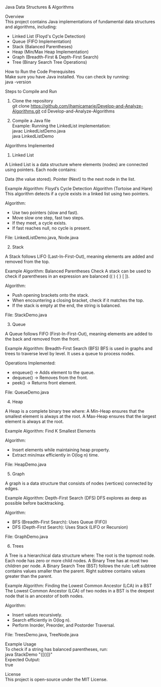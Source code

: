 Java Data Structures & Algorithms  

Overview  
This project contains Java implementations of fundamental data structures and algorithms, including:  
- Linked List (Floyd's Cycle Detection)  
- Queue (FIFO Implementation)  
- Stack (Balanced Parentheses)  
- Heap (Min/Max Heap Implementation)  
- Graph (Breadth-First & Depth-First Search)  
- Tree (Binary Search Tree Operations)  



How to Run the Code
Prerequisites  
Make sure you have Java installed. You can check by running:  
java -version  

Steps to Compile and Run  
1. Clone the repository  
git clone https://github.com/jhamicamarie/Develop-and-Analyze-Algorithms.git
cd Develop-and-Analyze-Algorithms  

2. Compile a Java file  
Example: Running the LinkedList implementation:  
javac LinkedListDemo.java  
java LinkedListDemo  



Algorithms Implemented  

1. Linked List

A Linked List is a data structure where elements (nodes) are connected using pointers. Each node contains:

Data (the value stored).
Pointer (Next) to the next node in the list.

Example Algorithm: Floyd’s Cycle Detection Algorithm (Tortoise and Hare)
This algorithm detects if a cycle exists in a linked list using two pointers.
 
Algorithm:  
- Use two pointers (slow and fast).  
- Move slow one step, fast two steps.  
- If they meet, a cycle exists.  
- If fast reaches null, no cycle is present.  

File: LinkedListDemo.java, Node.java

2. Stack

A Stack follows LIFO (Last-In-First-Out), meaning elements are added and removed from the top.

Example Algorithm: Balanced Parentheses Check
A stack can be used to check if parentheses in an expression are balanced (( ) { } [ ]).

Algorithm:  
- Push opening brackets onto the stack.  
- When encountering a closing bracket, check if it matches the top.  
- If the stack is empty at the end, the string is balanced.  

File: StackDemo.java  

3. Queue

A Queue follows FIFO (First-In-First-Out), meaning elements are added to the back and removed from the front.

Example Algorithm: Breadth-First Search (BFS)
BFS is used in graphs and trees to traverse level by level. It uses a queue to process nodes.

Operations Implemented:  
- enqueue() → Adds element to the queue.  
- dequeue() → Removes from the front.  
- peek() → Returns front element.  

File: QueueDemo.java  

4. Heap

A Heap is a complete binary tree where:
  A Min-Heap ensures that the smallest element is always at the root.
  A Max-Heap ensures that the largest element is always at the root.

Example Algorithm: Find K Smallest Elements

Algorithm:  
- Insert elements while maintaining heap property.  
- Extract min/max efficiently in O(log n) time.  

File: HeapDemo.java  

5. Graph

A graph is a data structure that consists of nodes (vertices) connected by edges.

Example Algorithm: Depth-First Search (DFS)
DFS explores as deep as possible before backtracking.
 
Algorithm:  
- BFS (Breadth-First Search): Uses Queue (FIFO)  
- DFS (Depth-First Search): Uses Stack (LIFO or Recursion)  

File: GraphDemo.java  

6. Trees

A Tree is a hierarchical data structure where:
  The root is the topmost node.
  Each node has zero or more child nodes.
  A Binary Tree has at most two children per node.
  A Binary Search Tree (BST) follows the rule:
  Left subtree contains values smaller than the parent.
  Right subtree contains values greater than the parent.

Example Algorithm: Finding the Lowest Common Ancestor (LCA) in a BST
The Lowest Common Ancestor (LCA) of two nodes in a BST is the deepest node that is an ancestor of both nodes.

Algorithm:  
- Insert values recursively.  
- Search efficiently in O(log n).  
- Perform Inorder, Preorder, and Postorder Traversal.  

File: TreesDemo.java, TreeNode.java



Example Usage  
To check if a string has balanced parentheses, run:  
java StackDemo "{[()]}"  
Expected Output:  
true  



License  
This project is open-source under the MIT License.
